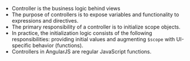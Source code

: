 * Controller is the business logic behind views
* The purpose of controllers is to expose variables and functionality to expressions and directives.
* The primary responsibility of a controller is to initialize scope objects.
* In practice, the initialization logic consists of the following responsibilities: providing initial values and augmenting `$scope` with UI-specific behavior (functions).
* Controllers in AngularJS are regular JavaScript functions.